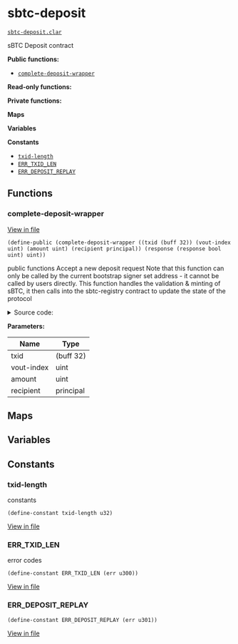 # sbtc-deposit

[`sbtc-deposit.clar`](../contracts/sbtc-deposit.clar)

sBTC Deposit contract

**Public functions:**

- [`complete-deposit-wrapper`](#complete-deposit-wrapper)

**Read-only functions:**

**Private functions:**

**Maps**

**Variables**

**Constants**

- [`txid-length`](#txid-length)
- [`ERR_TXID_LEN`](#err_txid_len)
- [`ERR_DEPOSIT_REPLAY`](#err_deposit_replay)

## Functions

### complete-deposit-wrapper

[View in file](../contracts/sbtc-deposit.clar#L22)

`(define-public (complete-deposit-wrapper ((txid (buff 32)) (vout-index uint) (amount uint) (recipient principal)) (response (response bool uint) uint))`

public functions
Accept a new deposit request
Note that this function can only be called by the current
bootstrap signer set address - it cannot be called by users directly.
This function handles the validation & minting of sBTC, it then calls
into the sbtc-registry contract to update the state of the protocol

<details>
  <summary>Source code:</summary>

```clarity
(define-public (complete-deposit-wrapper (txid (buff 32)) (vout-index uint) (amount uint) (recipient principal))
    (let
        (
            (replay-fetch (contract-call? .sbtc-registry get-completed-deposit txid vout-index))
        )

        ;; TODO
        ;; Check that tx-sender is the bootstrap signer

        ;; Check that txid is the correct length
        (asserts! (is-eq (len txid) txid-length) ERR_TXID_LEN)

        ;; Assert that the deposit has not already been completed (no replay)
        (asserts! (is-none replay-fetch) ERR_DEPOSIT_REPLAY)

        ;; TODO
        ;; Mint the sBTC to the recipient

        ;; Complete the deposit
        (ok (contract-call? .sbtc-registry complete-deposit txid vout-index amount recipient))
    )
)
```

</details>

**Parameters:**

| Name       | Type      |
| ---------- | --------- |
| txid       | (buff 32) |
| vout-index | uint      |
| amount     | uint      |
| recipient  | principal |

## Maps

## Variables

## Constants

### txid-length

constants

```clarity
(define-constant txid-length u32)
```

[View in file](../contracts/sbtc-deposit.clar#L4)

### ERR_TXID_LEN

error codes

```clarity
(define-constant ERR_TXID_LEN (err u300))
```

[View in file](../contracts/sbtc-deposit.clar#L7)

### ERR_DEPOSIT_REPLAY

```clarity
(define-constant ERR_DEPOSIT_REPLAY (err u301))
```

[View in file](../contracts/sbtc-deposit.clar#L8)
